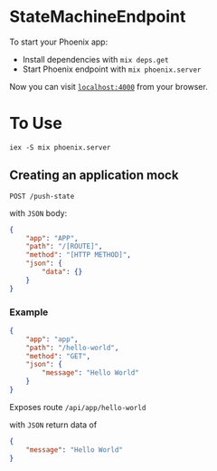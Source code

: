 # StateMachineEndpoint

To start your Phoenix app:

  * Install dependencies with `mix deps.get`
  * Start Phoenix endpoint with `mix phoenix.server`

Now you can visit [`localhost:4000`](http://localhost:4000) from your browser.

# To Use

`iex -S mix phoenix.server`

## Creating an application mock

`POST /push-state`

with `JSON` body:

```json
{
	"app": "APP",
	"path": "/[ROUTE]",
	"method": "[HTTP METHOD]",
	"json": {
		"data": {}
	}
}
```

### Example

```json
{
	"app": "app",
	"path": "/hello-world",
	"method": "GET",
	"json": {
		"message": "Hello World"
	}
}
```

Exposes route `/api/app/hello-world`

with `JSON` return data of

```json
{
	"message": "Hello World"
}
```


